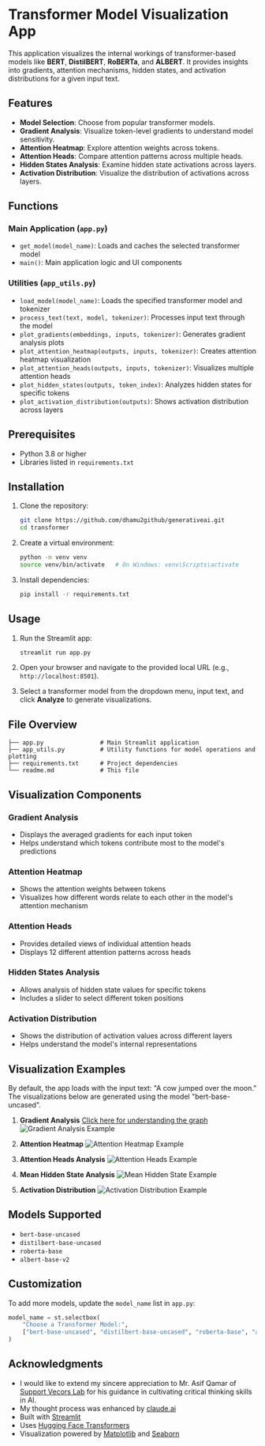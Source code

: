 # Transformer Model Visualization App

This application visualizes the internal workings of transformer-based models like **BERT**, **DistilBERT**, **RoBERTa**, and **ALBERT**. It provides insights into gradients, attention mechanisms, hidden states, and activation distributions for a given input text.

## Features
- **Model Selection**: Choose from popular transformer models.
- **Gradient Analysis**: Visualize token-level gradients to understand model sensitivity.
- **Attention Heatmap**: Explore attention weights across tokens.
- **Attention Heads**: Compare attention patterns across multiple heads.
- **Hidden States Analysis**: Examine hidden state activations across layers.
- **Activation Distribution**: Visualize the distribution of activations across layers.

## Functions

### Main Application (`app.py`)
- `get_model(model_name)`: Loads and caches the selected transformer model
- `main()`: Main application logic and UI components

### Utilities (`app_utils.py`)
- `load_model(model_name)`: Loads the specified transformer model and tokenizer
- `process_text(text, model, tokenizer)`: Processes input text through the model
- `plot_gradients(embeddings, inputs, tokenizer)`: Generates gradient analysis plots
- `plot_attention_heatmap(outputs, inputs, tokenizer)`: Creates attention heatmap visualization
- `plot_attention_heads(outputs, inputs, tokenizer)`: Visualizes multiple attention heads
- `plot_hidden_states(outputs, token_index)`: Analyzes hidden states for specific tokens
- `plot_activation_distribution(outputs)`: Shows activation distribution across layers

## Prerequisites
- Python 3.8 or higher
- Libraries listed in `requirements.txt`

## Installation

1. Clone the repository:
    ```bash
    git clone https://github.com/dhamu2github/generativeai.git
    cd transformer
    ```

2. Create a virtual environment:
    ```bash
    python -m venv venv
    source venv/bin/activate   # On Windows: venv\Scripts\activate
    ```

3. Install dependencies:
    ```bash
    pip install -r requirements.txt
    ```

## Usage

1. Run the Streamlit app:
    ```bash
    streamlit run app.py
    ```

2. Open your browser and navigate to the provided local URL (e.g., `http://localhost:8501`).

3. Select a transformer model from the dropdown menu, input text, and click **Analyze** to generate visualizations.

## File Overview
```
├── app.py                # Main Streamlit application
├── app_utils.py          # Utility functions for model operations and plotting
├── requirements.txt      # Project dependencies
└── readme.md             # This file
```

## Visualization Components

### Gradient Analysis
- Displays the averaged gradients for each input token
- Helps understand which tokens contribute most to the model's predictions

### Attention Heatmap
- Shows the attention weights between tokens
- Visualizes how different words relate to each other in the model's attention mechanism

### Attention Heads
- Provides detailed views of individual attention heads
- Displays 12 different attention patterns across heads

### Hidden States Analysis
- Allows analysis of hidden state values for specific tokens
- Includes a slider to select different token positions

### Activation Distribution
- Shows the distribution of activation values across different layers
- Helps understand the model's internal representations

## Visualization Examples
By default, the app loads with the input text: "A cow jumped over the moon." The visualizations below are generated using the model "bert-base-uncased".

1. **Gradient Analysis** <a href="https://docs.google.com/document/d/1WRKv4-ptH4km6GeuzTcl4xNya374hFOyqfSg32jw1P4/edit?tab=t.0#heading=h.jpk29mb4p1ia" target="_blank">Click here for understanding the graph</a>
   ![Gradient Analysis Example](./images/gradient_analysis.png)

2. **Attention Heatmap**
   ![Attention Heatmap Example](./images/attention_heatmap.png)

3. **Attention Heads Analysis**
   ![Attention Heads Example](./images/attention_heads.png)

4. **Mean Hidden State Analysis**
   ![Mean Hidden State Example](./images/mean_hidden_state.png)

5. **Activation Distribution**
   ![Activation Distribution Example](./images/activation_distribution.png)

## Models Supported
- `bert-base-uncased`
- `distilbert-base-uncased`
- `roberta-base`
- `albert-base-v2`

## Customization
To add more models, update the `model_name` list in `app.py`:
```python
model_name = st.selectbox(
    "Choose a Transformer Model:",
    ["bert-base-uncased", "distilbert-base-uncased", "roberta-base", "albert-base-v2", "your-custom-model"]
)
  ```

## Acknowledgments
- I would like to extend my sincere appreciation to Mr. Asif Qamar of [Support Vecors Lab](https://supportvectors.io/) for his guidance in cultivating critical thinking skills in AI.
- My thought process was enhanced by [claude.ai](https://claude.ai/)
- Built with [Streamlit](https://streamlit.io/)
- Uses [Hugging Face Transformers](https://huggingface.co/transformers/)
- Visualization powered by [Matplotlib](https://matplotlib.org/) and [Seaborn](https://seaborn.pydata.org/)